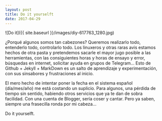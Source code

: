 ```yaml
---
layout: post
title: Do it yourselft
date: 2017-04-29
---
```


![Do it]({{ site.baseurl }}/images/diy-617763_1280.jpg)

¿Porqué algunos somos tan cabezones?
Queremos realizarlo todo, entenderlo todo, controlarlo todo.
Los linuxeros y otras raras avis estamos hechos de otra pasta y pretendemos sacarle el mayor jugo posible a las herramientas,
con las consiguientes horas y horas de ensayo y error, búsquedas en internet, solicitar ayuda en grupos de Telegram...
Esto de Github + Jekyll + MarkDown es un salto de aprendizaje y experimentación, con sus sinsabores y frustraciones al inicio.

El mero hecho de intentar poner la fecha en el sistema español (día/mes/año) me está costando un suplicio.
Para algunos, una pérdida de tiempo sin sentido, habiendo otros servicios que ya te dan de sobra facilidad. Con una cuenta
de Blogger, sería coser y cantar. Pero ya saben, siempre una frasecilla ronda por mi cabeza...

Do it yourselft.
